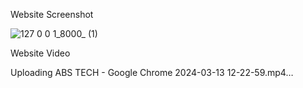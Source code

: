Website Screenshot


![127 0 0 1_8000_ (1)](https://github.com/SakthiMS1920/Company-/assets/127119001/9a33776a-2449-4bf6-b2d7-b1ad2ef2fa47)

Website Video


Uploading ABS TECH - Google Chrome 2024-03-13 12-22-59.mp4…

